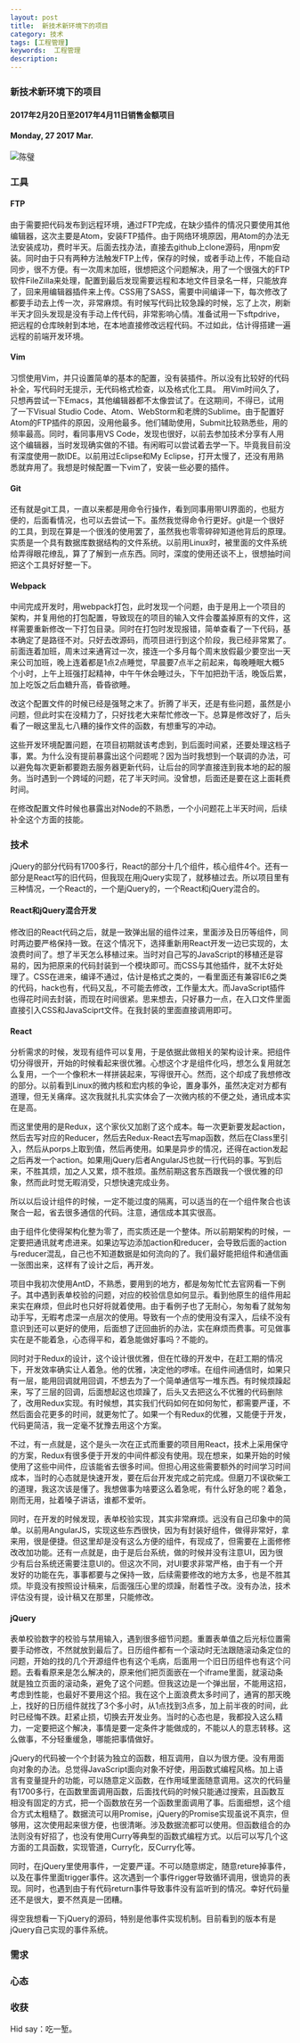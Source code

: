 ```yaml
---
layout: post
title:  新技术新环境下的项目
category: 技术
tags: [工程管理]
keywords:  工程管理
description: 
---
```


###  新技术新环境下的项目

#### 2017年2月20日至2017年4月11日销售金额项目

#### Monday, 27  2017 Mar.

![陈璧](/../../assets/img/tech/2016/ChenBi_18.jpeg)



### 工具


#### FTP

由于需要把代码发布到远程环境，通过FTP完成，在缺少插件的情况只要使用其他编辑器，这次主要是Atom，安装FTP插件。由于网络环境原因，用Atom的办法无法安装成功，费时半天。后面去找办法，直接去github上clone源码，用npm安装。同时由于只有两种方法触发FTP上传，保存的时候，或者手动上传，不能自动同步，很不方便。有一次周末加班，很想把这个问题解决，用了一个很强大的FTP软件FileZilla来处理，配置到最后发现需要远程和本地文件目录名一样，只能放弃了，回来用编辑器插件来上传。CSS用了SASS，需要中间编译一下，每次修改了都要手动去上传一次，非常麻烦。有时候写代码比较急躁的时候，忘了上次，刷新半天才回头发现是没有手动上传代码，非常影响心情。准备试用一下sftpdrive，把远程的仓库映射到本地，在本地直接修改远程代码。不过如此，估计得搭建一遍远程的前端开发环境。

#### Vim

习惯使用Vim，并只设置简单的基本的配置，没有装插件。所以没有比较好的代码补全，写代码时无提示，无代码格式检查，以及格式化工具。
用Vim时间久了，只想再尝试一下Emacs，其他编辑器都不太像尝试了。在这期间，不得已，试用了一下Visual Studio Code、Atom、WebStorm和老牌的Sublime。由于配置好Atom的FTP插件的原因，没用他最多。他们辅助使用，Submit比较熟悉些，用的频率最高。同时，看同事用VS Code，发现也很好，以前去参加技术分享有人用这个编辑器，当时发现确实做的不错。有闲暇可以尝试着去学一下。毕竟我目前没有深度使用一款IDE。以前用过Eclipse和My Eclipse，打开太慢了，还没有用熟悉就弃用了。我想是时候配置一下vim了，安装一些必要的插件。

#### Git

还有就是git工具，一直以来都是用命令行操作，看到同事用带UI界面的，也挺方便的，后面看情况，也可以去尝试一下。虽然我觉得命令行更好。git是一个很好的工具，到现在算是一个很浅的使用罢了，虽然我也零零碎碎知道他背后的原理。实质是一个具有数据库数据结构的文件系统。以前用Linux时，被里面的文件系统给弄得眼花缭乱，算了了解到一点东西。同时，深度的使用还谈不上，很想抽时间把这个工具好好整一下。

#### Webpack

中间完成开发时，用webpack打包，此时发现一个问题，由于是用上一个项目的架构，并复用他的打包配置，导致现在的项目的输入文件会覆盖掉原有的文件，这样需要重新修改一下打包目录。同时在打包时发现报错，简单查看了一下代码，基本确定了是路径不对。只好去改源码，而项目进行到这个阶段，我已经非常累了。前面连着加班，周末过来通宵过一次，接连一个多月每个周末放假最少要空出一天来公司加班，晚上连着都是1点2点睡觉，早晨要7点半之前起来，每晚睡眠大概5个小时，上午上班强打起精神，中午午休会睡过头，下午加把劲干活，晚饭后累，加上吃饭之后血糖升高，昏昏欲睡。

改这个配置文件的时候已经是强弩之末了。折腾了半天，还是有些问题，虽然是小问题，但此时实在没精力了，只好找老大来帮忙修改一下。总算是修改好了，后头看了一眼这里乱七八糟的操作文件的函数，有想重写的冲动。

这些开发环境配置问题，在项目初期就该考虑到，到后面时间紧，还要处理这档子事，累。为什么没有提前暴露出这个问题呢？因为当时我想到一个联调的办法，可以避免每次更新都要跑去服务器更新代码，让后台的同学直接连到我本地的起的服务。当时遇到一个跨域的问题，花了半天时间。没曾想，后面还是要在这上面耗费时间。

在修改配置文件时候也暴露出对Node的不熟悉，一个小问题花上半天时间，后续补全这个方面的技能。


### 技术

jQuery的部分代码有1700多行，React的部分十几个组件，核心组件4个。还有一部分是React写的旧代码，但我现在用jQuery实现了，就移植过去。所以项目里有三种情况，一个React的，一个是jQuery的，一个React和jQuery混合的。

#### React和jQuery混合开发

修改旧的React代码之后，就是一致弹出层的组件过来，里面涉及日历等组件，同时两边要严格保持一致。在这个情况下，选择重新用React开发一边已实现的，太浪费时间了。想了半天怎么移植过来。当时对自己写的JavaScript的移植还是容易的，因为把原来的代码封装到一个模块即可。而CSS与其他插件，就不太好处理了。CSS在进来，编译不通过，估计是格式之类的，一看里面还有兼容IE6之类的代码，hack也有，代码又乱，不可能去修改，工作量太大。而JavaScript插件也得花时间去封装，而现在时间很紧。思来想去，只好暴力一点，在入口文件里面直接引入CSS和JavaSciprt文件。在我封装的里面直接调用即可。


#### React

分析需求的时候，发现有组件可以复用，于是依据此做相关的架构设计来。把组件切分得很开，开始的时候看起来很优雅。心想这个才是组件化吗，想怎么复用就怎么复用，一个一个像积木一样拼装起来，写得很开心。然而，这个却成了我想修改的部分。以前看到Linux的微内核和宏内核的争论，置身事外，虽然决定对方都有道理，但无关痛痒。这次我就扎扎实实体会了一次微内核的不便之处，通讯成本实在是高。

而这里使用的是Redux，这个家伙又加剧了这个成本。每一次更新要发起action，然后去写对应的Reducer，然后去Redux-React去写map函数，然后在Class里引入，然后从porps上取到值，然后再使用。如果是异步的情况，还得在action发起之后再发一个action。如果用jQuery后者AngularJS也就一行代码的事。写到后来，不胜其烦，加之人又累，烦不胜烦。虽然前期这套东西跟我一个很优雅的印象，然而此时觉无暇消受，只想快速完成业务。

所以以后设计组件的时候，一定不能过度的隔离，可以适当的在一个组件聚合也该聚合一起，省去很多通信的代码。注意，通信成本其实很高。

由于组件化使得架构化整为零了，而实质还是一个整体。所以前期架构的时候，一定要把通讯就考虑进来。如果边写边添加action和reducer，会导致后面的action与reducer混乱，自己也不知道数据是如何流向的了。我们最好能把组件和通信画一张图出来，这样有了设计之后，再开发。

项目中我初次使用AntD，不熟悉，要用到的地方，都是匆匆忙忙去官网看一下例子。其中遇到表单校验的问题，对应的校验信息如何显示。看到他原生的组件用起来实在麻烦，但此时也只好将就着使用。由于看例子也了无耐心，匆匆看了就匆匆动手写，无暇考虑深一点层次的使用。导致有一个点的使用没有深入，后续不没有意识到还可以更好的使用，后面想了迂回曲折的办法，实在麻烦而费事。可见做事实在是不能着急，心态得平和，着急能做好事吗？不能的。

同时对于Redux的设计，这个设计很优雅，但在忙碌的开发中，在赶工期的情况下，开发效率确实让人着急。他的优雅，决定他的啰嗦。在组件间通信时，如果只有一层，能用回调就用回调，不想去为了一个简单通信写一堆东西。有时候烦躁起来，写了三层的回调，后面想起这也烦躁了，后头又去把这么不优雅的代码删除了，改用Redux实现。有时候想，其实我们代码如何在如何匆忙，都需要严谨，不然后面会花更多的时间，就更匆忙了。如果一个有Redux的优雅，又能便于开发，代码更简洁，我一定毫不犹豫去用这个方案。

不过，有一点就是，这个是头一次在正式而重要的项目用React，技术上采用保守的方案，Redux有很多便于开发的中间件都没有使用。现在想来，如果开始的时候使用了这些中间件，应该能省去很多时间。但担心用这些需要额外的时间学习时间成本，当时的心态就是快速开发，要在后台开发完成之前完成。但磨刀不误砍柴工的道理，我这次该是懂了。我想做事为啥要这么着急呢，有什么好急的呢？着急，刚而无用，扯着嗓子讲话，谁都不爱听。

同时，在开发的时候发现，表单校验实现，其实非常麻烦。远没有自己印象中的简单。以前用AngularJS，实现这些东西很快，因为有封装好组件，做得非常好，拿来用，很是便捷。但这里却是没有这么方便的组件，有现成了，但需要在上面修修改改加功能。还有一点就是，由于是后台系统，做的时候并没有注意UI，因为很少有后台系统还需要注意UI的。但这次不同，对UI要求非常严格，由于有一个开发好的功能在先，事事都要与之保持一致，后续需要修改的地方太多，也是不胜其烦。毕竟没有按照设计稿来，后面强压心里的烦躁，耐着性子改。没有办法，技术评估没有提，设计稿又在那里，只能修改。

#### jQuery

表单校验数字的校验与禁用输入，遇到很多细节问题。重置表单值之后光标位置需要手动修改，不然就放到最后了。日历组件都有一个滚动时无法跟随滚动条定位的问题，开始的找的几个开源组件也有这个毛病，后面用一个旧日历组件也有这个问题。去看看原来是怎么解决的，原来他们把页面嵌在一个iframe里面，就滚动条就是独立页面的滚动条，避免了这个问题。但我这边是一个弹出层，不能用这招，考虑到性能，也最好不要用这个招。我在这个上面浪费太多时间了，通宵的那天晚上，找好的日历组件就找了3个多小时，从1点找到3点多，加上前半夜的时间，此时已经悔不跌。赶紧止损，切换去开发业务。当时的心态也是，我都投入这么精力，一定要把这个解决，事情是要一定条件才能做成的，不能以人的意志转移。这么做事，不分轻重缓急，哪能把事情做好。

jQuery的代码被一个个封装为独立的函数，相互调用，自以为很方便。没有用面向对象的办法。总觉得JavaScript面向对象不好使，用函数式编程风格。加上语言有变量提升的功能，可以随意定义函数，在作用域里面随意调用。这次的代码量有1700多行，在函数里面调用函数，后面找代码的时候只能通过搜索，且函数互相没有固定的方式，把一个函数放在另一个函数里面调用了事。后面细想，这个组合方式太粗糙了。数据流可以用Promise，jQuery的Promise实现虽说不真宗，但够用，这次使用起来很方便，也很清晰。涉及数据流都可以使用。但函数组合的办法则没有好招了，也没有使用Curry等典型的函数式编程方式。以后可以写几个这方面的工具函数，实现管道，Curry化，反Curry化等。

同时，在jQuery里使用事件，一定要严谨。不可以随意绑定，随意reture掉事件，以及在事件里面trigger事件。这次遇到一个事件rigger导致循环调用，很诡异的表现。同时，也遇到由于有代码return事件导致事件没有监听到的情况。幸好代码量还不是很大，要不然真是一团糟。

得空我想看一下jQuery的源码，特别是他事件实现机制。目前看到的版本有是jQuery自己实现的事件系统。


### 需求

### 心态

### 收获

Hid say：吃一堑。
